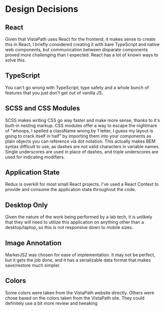 # Design Decisions

## React

Given that VistaPath uses React for the frontend, it makes sense to create this in React; I briefly considered creating it with bare TypeScript and native web components, but communication between disparate components proved more challenging than I expected. React has a lot of known ways to solve this.

## TypeScript

You can't go wrong with TypeScript; type safety and a whole bunch of features that you just don't get out of vanilla JS.

## SCSS and CSS Modules

SCSS makes writing CSS go way faster and make more sense, thanks to it's built-in nesting markup. CSS modules offer a way to escape the nightmare of "whoops, I spelled a className wrong by 1 letter, I guess my layout is going to crack itself in half" by importing them into your components as plain objects you can reference via dot notation. This actually makes BEM syntax difficult to use, as dashes are not valid characters in variable names. Single underscores are used in place of dashes, and triple underscores are used for indicating modifiers.

## Application State

Redux is overkill for most small React projects. I've used a React Context to provide and consume the application state throughout the code.

## Desktop Only

Given the nature of the work being performed by a lab tech, it is unlikely that they will need to utilize this application on anything other than a desktop/laptop, so this is not responsive down to mobile sizes.

## Image Annotation

MarkerJS2 was chosen for ease of implementation. It may not be perfect, but it gets the job done, and it has a serializable data format that makes save/restore much simpler.

## Colors

Some colors were taken from the VistaPath website directly. Others were chose based on the colors taken from the VistaPath site. They could definitely use a bit more review and tweaking

